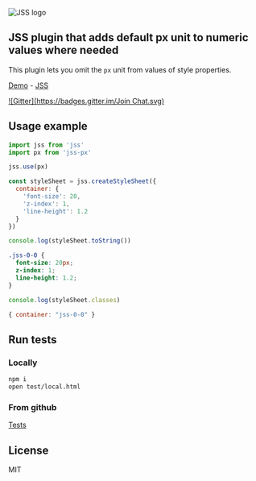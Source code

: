 ![JSS logo](http://avatars1.githubusercontent.com/u/9503099?v=3&s=60)

## JSS plugin that adds default px unit to numeric values where needed

This plugin lets you omit the `px` unit from values of style properties.

[Demo](http://jsstyles.github.io/jss-examples/index.html#plugin-jss-px) -
[JSS](https://github.com/jsstyles/jss)

[![Gitter](https://badges.gitter.im/Join Chat.svg)](https://gitter.im/jsstyles/jss?utm_source=badge&utm_medium=badge&utm_campaign=pr-badge&utm_content=badge)


## Usage example

```javascript
import jss from 'jss'
import px from 'jss-px'

jss.use(px)

const styleSheet = jss.createStyleSheet({
  container: {
    'font-size': 20,
    'z-index': 1,
    'line-height': 1.2
  }
})
```

```javascript
console.log(styleSheet.toString())
```
```css
.jss-0-0 {
  font-size: 20px;
  z-index: 1;
  line-height: 1.2;
}
```

```javascript
console.log(styleSheet.classes)
```
```javascript
{ container: "jss-0-0" }
```


## Run tests

### Locally

```bash
npm i
open test/local.html
```

### From github

[Tests](https://jsstyles.github.com/jss-px/test)


## License

MIT
